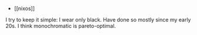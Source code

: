 - [[nixos]]

 I try to keep it simple: I wear only black. Have done so mostly since my early 20s. I think monochromatic is pareto-optimal.